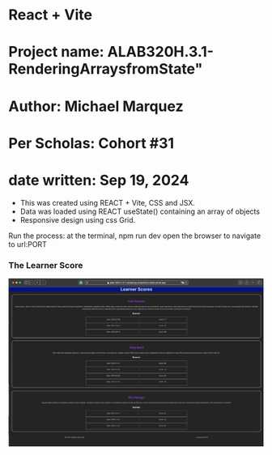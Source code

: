 # React + Vite
# Project name: ALAB320H.3.1-RenderingArraysfromState"
# Author: Michael Marquez
# Per Scholas: Cohort #31
# date written: Sep 19, 2024 

- This was created using REACT + Vite, CSS and JSX.
- Data was loaded using REACT useState() containing an array of objects  
- Responsive design using css Grid.

Run the process:
    at the terminal, npm run dev
    open the browser to navigate to url:PORT
    
 

### The Learner Score

![The learner score](renderingArrayfromState.png)

